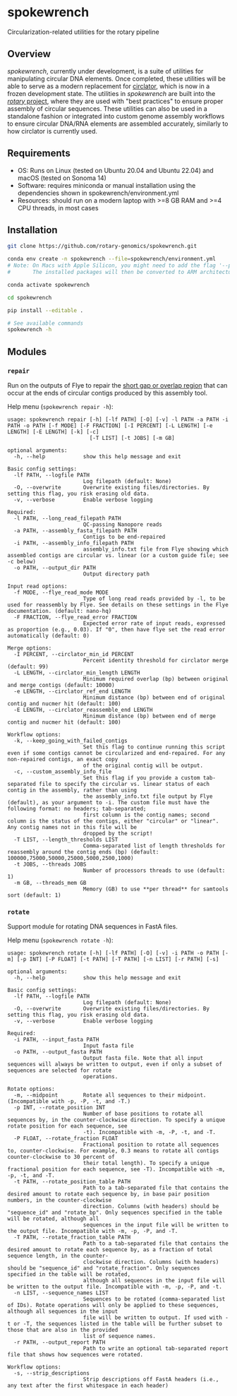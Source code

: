 # spokewrench
Circularization-related utilities for the rotary pipeline

## Overview
*spokewrench*, currently under development, is a suite of utilities for manipulating circular DNA elements.
Once completed, these utilities will be able to serve as a modern replacement for
[circlator](https://github.com/sanger-pathogens/circlator), which is now in a frozen development state.
The utilities in *spokewrench* are built into the [*rotary* project](https://github.com/rotary-genomics/rotary),
where they are used with "best practices" to ensure proper assembly of circular sequences. These utilities can also
be used in a standalone fashion or integrated into custom genome assembly workflows to ensure circular DNA/RNA elements
are assembled accurately, similarly to how circlator is currently used.

## Requirements
- OS: Runs on Linux (tested on Ubuntu 20.04 and Ubuntu 22.04) and macOS (tested on Sonoma 14)
- Software: requires miniconda or manual installation using the dependencies shown in spokewrench/environment.yml
- Resources: should run on a modern laptop with >=8 GB RAM and >=4 CPU threads, in most cases

## Installation
```bash
git clone https://github.com/rotary-genomics/spokewrench.git

conda env create -n spokewrench --file=spokewrench/environment.yml
# Note: On Macs with Apple Silicon, you might need to add the flag '--platform osx-64' to force x64 install.
#       The installed packages will then be converted to ARM architecture using Rosetta on first use.

conda activate spokewrench

cd spokewrench

pip install --editable .

# See available commands
spokewrench -h
```

## Modules
### `repair`
Run on the outputs of Flye to repair the
[short gap or overlap region](https://github.com/fenderglass/Flye/issues/315#issuecomment-720679812) that can occur at
the ends of circular contigs produced by this assembly tool.

Help menu (`spokewrench repair -h`):
```commandline
usage: spokewrench repair [-h] [-lf PATH] [-O] [-v] -l PATH -a PATH -i PATH -o PATH [-f MODE] [-F FRACTION] [-I PERCENT] [-L LENGTH] [-e LENGTH] [-E LENGTH] [-k] [-c]
                          [-T LIST] [-t JOBS] [-m GB]

optional arguments:
  -h, --help            show this help message and exit

Basic config settings:
  -lf PATH, --logfile PATH
                        Log filepath (default: None)
  -O, --overwrite       Overwrite existing files/directories. By setting this flag, you risk erasing old data.
  -v, --verbose         Enable verbose logging

Required:
  -l PATH, --long_read_filepath PATH
                        QC-passing Nanopore reads
  -a PATH, --assembly_fasta_filepath PATH
                        Contigs to be end-repaired
  -i PATH, --assembly_info_filepath PATH
                        assembly_info.txt file from Flye showing which assembled contigs are circular vs. linear (or a custom guide file; see -c below)
  -o PATH, --output_dir PATH
                        Output directory path

Input read options:
  -f MODE, --flye_read_mode MODE
                        Type of long read reads provided by -l, to be used for reassembly by Flye. See details on these settings in the Flye documentation. (default: nano-hq)
  -F FRACTION, --flye_read_error FRACTION
                        Expected error rate of input reads, expressed as proportion (e.g., 0.03). If "0", then have flye set the read error automatically (default: 0)

Merge options:
  -I PERCENT, --circlator_min_id PERCENT
                        Percent identity threshold for circlator merge (default: 99)
  -L LENGTH, --circlator_min_length LENGTH
                        Minimum required overlap (bp) between original and merge contigs (default: 10000)
  -e LENGTH, --circlator_ref_end LENGTH
                        Minimum distance (bp) between end of original contig and nucmer hit (default: 100)
  -E LENGTH, --circlator_reassemble_end LENGTH
                        Minimum distance (bp) between end of merge contig and nucmer hit (default: 100)

Workflow options:
  -k, --keep_going_with_failed_contigs
                        Set this flag to continue running this script even if some contigs cannot be circularized and end-repaired. For any non-repaired contigs, an exact copy
                        of the original contig will be output.
  -c, --custom_assembly_info_file
                        Set this flag if you provide a custom tab-separated file to specify the circular vs. linear status of each contig in the assembly, rather than using
                        the assembly_info.txt file output by Flye (default), as your argument to -i. The custom file must have the following format: no headers; tab-separated;
                        first column is the contig names; second column is the status of the contigs, either "circular" or "linear". Any contig names not in this file will be
                        dropped by the script!
  -T LIST, --length_thresholds LIST
                        Comma-separated list of length thresholds for reassembly around the contig ends (bp) (default: 100000,75000,50000,25000,5000,2500,1000)
  -t JOBS, --threads JOBS
                        Number of processors threads to use (default: 1)
  -m GB, --threads_mem GB
                        Memory (GB) to use **per thread** for samtools sort (default: 1)
```

### `rotate`
Support module for rotating DNA sequences in FastA files.

Help menu (`spokewrench rotate -h`):
```commandline
usage: spokewrench rotate [-h] [-lf PATH] [-O] [-v] -i PATH -o PATH [-m] [-p INT] [-P FLOAT] [-t PATH] [-T PATH] [-n LIST] [-r PATH] [-s]

optional arguments:
  -h, --help            show this help message and exit

Basic config settings:
  -lf PATH, --logfile PATH
                        Log filepath (default: None)
  -O, --overwrite       Overwrite existing files/directories. By setting this flag, you risk erasing old data.
  -v, --verbose         Enable verbose logging

Required:
  -i PATH, --input_fasta PATH
                        Input fasta file
  -o PATH, --output_fasta PATH
                        Output fasta file. Note that all input sequences will always be written to output, even if only a subset of sequences are selected for rotate
                        operations.

Rotate options:
  -m, --midpoint        Rotate all sequences to their midpoint. (Incompatible with -p, -P, -t, and -T.)
  -p INT, --rotate_position INT
                        Number of base positions to rotate all sequences by, in the counter-clockwise direction. To specify a unique rotate position for each sequence, see
                        -t). Incompatible with -m, -P, -t, and -T.
  -P FLOAT, --rotate_fraction FLOAT
                        Fractional position to rotate all sequences to, counter-clockwise. For example, 0.3 means to rotate all contigs counter-clockwise to 30 percent of
                        their total length). To specify a unique fractional position for each sequence, see -T). Incompatible with -m, -p, -t, and -T.
  -t PATH, --rotate_position_table PATH
                        Path to a tab-separated file that contains the desired amount to rotate each sequence by, in base pair position numbers, in the counter-clockwise
                        direction. Columns (with headers) should be "sequence_id" and "rotate_bp". Only sequences specified in the table will be rotated, although all
                        sequences in the input file will be written to the output file. Incompatible with -m, -p, -P, and -T.
  -T PATH, --rotate_fraction_table PATH
                        Path to a tab-separated file that contains the desired amount to rotate each sequence by, as a fraction of total sequence length, in the counter-
                        clockwise direction. Columns (with headers) should be "sequence_id" and "rotate_fraction". Only sequences specified in the table will be rotated,
                        although all sequences in the input file will be written to the output file. Incompatible with -m, -p, -P, and -t.
  -n LIST, --sequence_names LIST
                        Sequences to be rotated (comma-separated list of IDs). Rotate operations will only be applied to these sequences, although all sequences in the input
                        file will be written to output. If used with -t or -T, the sequences listed in the table will be further subset to those that are also in the provided
                        list of sequence names.
  -r PATH, --output_report PATH
                        Path to write an optional tab-separated report file that shows how sequences were rotated.

Workflow options:
  -s, --strip_descriptions
                        Strip descriptions off FastA headers (i.e., any text after the first whitespace in each header)
```
